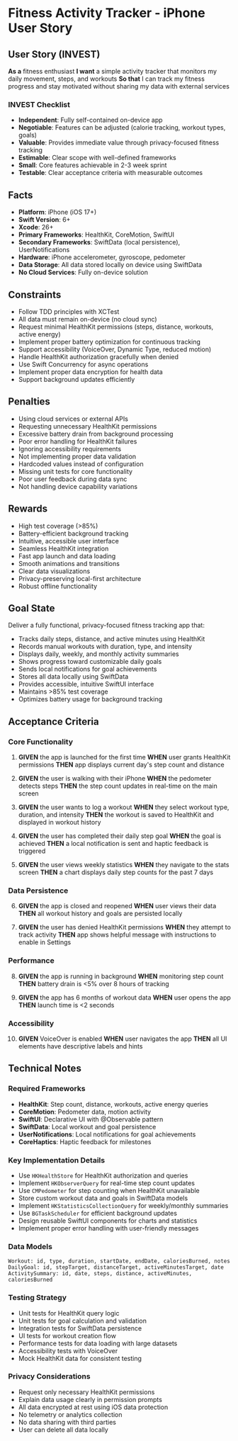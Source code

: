# Fitness Activity Tracker - iPhone User Story

## User Story (INVEST)

**As a** fitness enthusiast
**I want** a simple activity tracker that monitors my daily movement, steps, and workouts
**So that** I can track my fitness progress and stay motivated without sharing my data with external services

### INVEST Checklist
- **Independent**: Fully self-contained on-device app
- **Negotiable**: Features can be adjusted (calorie tracking, workout types, goals)
- **Valuable**: Provides immediate value through privacy-focused fitness tracking
- **Estimable**: Clear scope with well-defined frameworks
- **Small**: Core features achievable in 2-3 week sprint
- **Testable**: Clear acceptance criteria with measurable outcomes

## Facts

- **Platform**: iPhone (iOS 17+)
- **Swift Version**: 6+
- **Xcode**: 26+
- **Primary Frameworks**: HealthKit, CoreMotion, SwiftUI
- **Secondary Frameworks**: SwiftData (local persistence), UserNotifications
- **Hardware**: iPhone accelerometer, gyroscope, pedometer
- **Data Storage**: All data stored locally on device using SwiftData
- **No Cloud Services**: Fully on-device solution

## Constraints

- Follow TDD principles with XCTest
- All data must remain on-device (no cloud sync)
- Request minimal HealthKit permissions (steps, distance, workouts, active energy)
- Implement proper battery optimization for continuous tracking
- Support accessibility (VoiceOver, Dynamic Type, reduced motion)
- Handle HealthKit authorization gracefully when denied
- Use Swift Concurrency for async operations
- Implement proper data encryption for health data
- Support background updates efficiently

## Penalties

- Using cloud services or external APIs
- Requesting unnecessary HealthKit permissions
- Excessive battery drain from background processing
- Poor error handling for HealthKit failures
- Ignoring accessibility requirements
- Not implementing proper data validation
- Hardcoded values instead of configuration
- Missing unit tests for core functionality
- Poor user feedback during data sync
- Not handling device capability variations

## Rewards

- High test coverage (>85%)
- Battery-efficient background tracking
- Intuitive, accessible user interface
- Seamless HealthKit integration
- Fast app launch and data loading
- Smooth animations and transitions
- Clear data visualizations
- Privacy-preserving local-first architecture
- Robust offline functionality

## Goal State

Deliver a fully functional, privacy-focused fitness tracking app that:
- Tracks daily steps, distance, and active minutes using HealthKit
- Records manual workouts with duration, type, and intensity
- Displays daily, weekly, and monthly activity summaries
- Shows progress toward customizable daily goals
- Sends local notifications for goal achievements
- Stores all data locally using SwiftData
- Provides accessible, intuitive SwiftUI interface
- Maintains >85% test coverage
- Optimizes battery usage for background tracking

## Acceptance Criteria

### Core Functionality
1. **GIVEN** the app is launched for the first time
   **WHEN** user grants HealthKit permissions
   **THEN** app displays current day's step count and distance

2. **GIVEN** the user is walking with their iPhone
   **WHEN** the pedometer detects steps
   **THEN** the step count updates in real-time on the main screen

3. **GIVEN** the user wants to log a workout
   **WHEN** they select workout type, duration, and intensity
   **THEN** the workout is saved to HealthKit and displayed in workout history

4. **GIVEN** the user has completed their daily step goal
   **WHEN** the goal is achieved
   **THEN** a local notification is sent and haptic feedback is triggered

5. **GIVEN** the user views weekly statistics
   **WHEN** they navigate to the stats screen
   **THEN** a chart displays daily step counts for the past 7 days

### Data Persistence
6. **GIVEN** the app is closed and reopened
   **WHEN** user views their data
   **THEN** all workout history and goals are persisted locally

7. **GIVEN** the user has denied HealthKit permissions
   **WHEN** they attempt to track activity
   **THEN** app shows helpful message with instructions to enable in Settings

### Performance
8. **GIVEN** the app is running in background
   **WHEN** monitoring step count
   **THEN** battery drain is <5% over 8 hours of tracking

9. **GIVEN** the app has 6 months of workout data
   **WHEN** user opens the app
   **THEN** launch time is <2 seconds

### Accessibility
10. **GIVEN** VoiceOver is enabled
    **WHEN** user navigates the app
    **THEN** all UI elements have descriptive labels and hints

## Technical Notes

### Required Frameworks
- **HealthKit**: Step count, distance, workouts, active energy queries
- **CoreMotion**: Pedometer data, motion activity
- **SwiftUI**: Declarative UI with @Observable pattern
- **SwiftData**: Local workout and goal persistence
- **UserNotifications**: Local notifications for goal achievements
- **CoreHaptics**: Haptic feedback for milestones

### Key Implementation Details
- Use `HKHealthStore` for HealthKit authorization and queries
- Implement `HKObserverQuery` for real-time step count updates
- Use `CMPedometer` for step counting when HealthKit unavailable
- Store custom workout data and goals in SwiftData models
- Implement `HKStatisticsCollectionQuery` for weekly/monthly summaries
- Use `BGTaskScheduler` for efficient background updates
- Design reusable SwiftUI components for charts and statistics
- Implement proper error handling with user-friendly messages

### Data Models
```
Workout: id, type, duration, startDate, endDate, caloriesBurned, notes
DailyGoal: id, stepTarget, distanceTarget, activeMinutesTarget, date
ActivitySummary: id, date, steps, distance, activeMinutes, caloriesBurned
```

### Testing Strategy
- Unit tests for HealthKit query logic
- Unit tests for goal calculation and validation
- Integration tests for SwiftData persistence
- UI tests for workout creation flow
- Performance tests for data loading with large datasets
- Accessibility tests with VoiceOver
- Mock HealthKit data for consistent testing

### Privacy Considerations
- Request only necessary HealthKit permissions
- Explain data usage clearly in permission prompts
- All data encrypted at rest using iOS data protection
- No telemetry or analytics collection
- No data sharing with third parties
- User can delete all data locally
